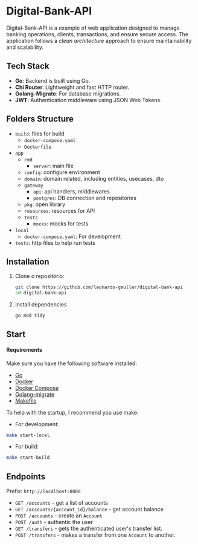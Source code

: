 # Digital-Bank-API

Digital-Bank-API is a example of web application designed to manage banking operations, clients, transactions, and ensure secure access. The application follows a *clean architecture* approach to ensure maintainability and scalability.

## Tech Stack

- **Go**: Backend is built using Go.
- **Chi Router**: Lightweight and fast HTTP router.
- **Golang-Migrate**: For database migrations.
- **JWT**: Authentication middleware using JSON Web Tokens.



## Folders Structure

- `build`: files for build
    - `docker-compose.yaml`
    - `Dockerfile`
- `app`
    - `cmd`
        - `server`: main file
    - `config`: configure environment
    - `domain`: domain related, including entities, usecases, dto
    - `gateway`
        - `api`: api handlers, middlewares
        - `postgres`: DB connection and repositories
    - `pkg`: open library
    - `resources`: resources for API
    - `tests`
        - `mocks`: mocks for tests
- `local`
    - `docker-compose.yaml`: For development
- `tests`: http files to help run tests


 

## Installation
1. Clone o repositório:
   ```bash
   git clone https://github.com/leonardo-gmuller/digital-bank-api
   cd digital-bank-api
   ```

2. Install dependencies
    ```bash
    go mod tidy
    ```

## Start
#### Requirements
Make sure you have the following software installed:

- [Go](https://go.dev/doc/install)<br>
- [Docker](https://www.docker.com/)
- [Docker Compose](https://docs.docker.com/compose/)
- [Golang-migrate](https://github.com/golang-migrate/migrate/)
- [Makefile](https://www.gnu.org/software/make/manual/make.html)

To help with the startup, I recommend you use make:
- For development:
```bash
make start-local
```

- For build:
```bash
make start-build
```

## Endpoints
Prefix: `http://localhost:8000`
- `GET /accounts` - get a list of accounts
- `GET /accounts/{account_id}/balance` - get account balance
- `POST /accounts` - create an `Account`
- `POST /auth` - authentic the user
- `GET /transfers` - gets the authenticated user's transfer list.
- `POST /transfers` - makes a transfer from one `Account` to another.


